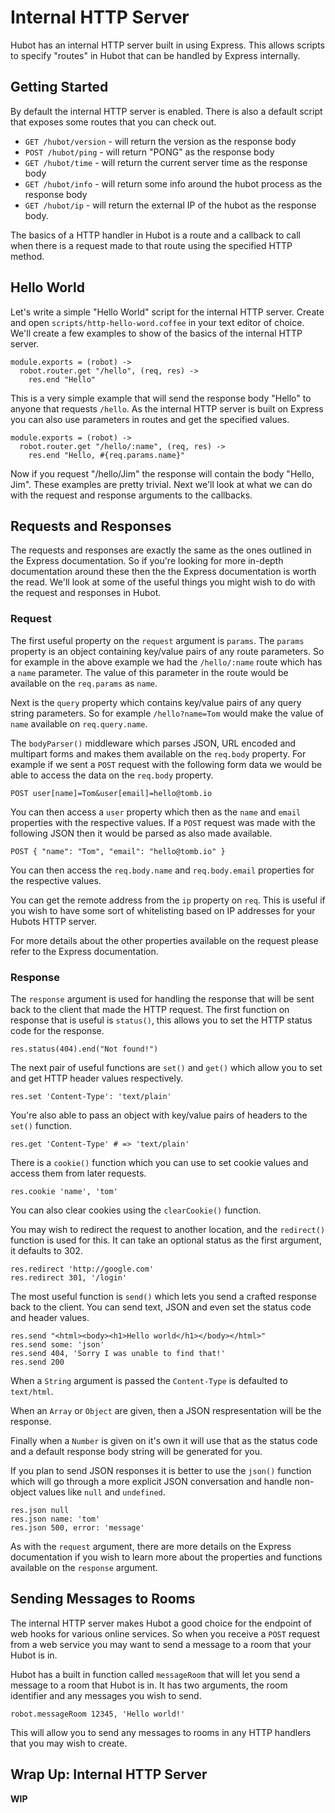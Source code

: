 # Internal HTTP Server

Hubot has an internal HTTP server built in using Express. This allows scripts to
specify "routes" in Hubot that can be handled by Express internally.

## Getting Started

By default the internal HTTP server is enabled. There is also a default script
that exposes some routes that you can check out.

  * `GET /hubot/version` - will return the version as the response body
  * `POST /hubot/ping` - will return "PONG" as the response body
  * `GET /hubot/time` - will return the current server time as the response body
  * `GET /hubot/info` - will return some info around the hubot process as the
    response body
  * `GET /hubot/ip` - will return the external IP of the hubot as the response
    body.

The basics of a HTTP handler in Hubot is a route and a callback to call when
there is a request made to that route using the specified HTTP method.

## Hello World

Let's write a simple "Hello World" script for the internal HTTP server. Create
and open `scripts/http-hello-word.coffee` in your text editor of choice. We'll
create a few examples to show of the basics of the internal HTTP server.

    module.exports = (robot) ->
      robot.router.get "/hello", (req, res) ->
        res.end "Hello"

This is a very simple example that will send the response body "Hello" to anyone
that requests `/hello`. As the internal HTTP server is built on Express you can
also use parameters in routes and get the specified values.

    module.exports = (robot) ->
      robot.router.get "/hello/:name", (req, res) ->
        res.end "Hello, #{req.params.name}"

Now if you request "/hello/Jim" the response will contain the body "Hello, Jim".
These examples are pretty trivial. Next we'll look at what we can do with the
request and response arguments to the callbacks.

## Requests and Responses

The requests and responses are exactly the same as the ones outlined in the
Express documentation. So if you're looking for more in-depth documentation
around these then the the Express documentation is worth the read. We'll look at
some of the useful things you might wish to do with the request and responses in
Hubot.

### Request

The first useful property on the `request` argument is `params`. The `params`
property is an object containing key/value pairs of any route parameters. So for
example in the above example we had the `/hello/:name` route which has a `name`
parameter. The value of this parameter in the route would be available on the
`req.params` as `name`.

Next is the `query` property which contains key/value pairs of any query string
parameters. So for example `/hello?name=Tom` would make the value of `name`
available on `req.query.name`.

The `bodyParser()` middleware which parses JSON, URL encoded and multipart forms
and makes them available on the `req.body` property. For example if we sent a
`POST` request with the following form data we would be able to access the data
on the `req.body` property.

    POST user[name]=Tom&user[email]=hello@tomb.io

You can then access a `user` property which then as the `name` and `email`
properties with the respective values. If a `POST` request was made with the
following JSON then it would be parsed as also made available.

    POST { "name": "Tom", "email": "hello@tomb.io" }

You can then access the `req.body.name` and `req.body.email` properties for the
respective values.

You can get the remote address from the `ip` property on `req`. This is useful
if you wish to have some sort of whitelisting based on IP addresses for your
Hubots HTTP server.

For more details about the other properties available on the request please
refer to the Express documentation.

### Response

The `response` argument is used for handling the response that will be sent back
to the client that made the HTTP request. The first function on response that is
useful is `status()`, this allows you to set the HTTP status code for the
response.

    res.status(404).end("Not found!")

The next pair of useful functions are `set()` and `get()` which allow you to set
and get HTTP header values respectively.

    res.set 'Content-Type': 'text/plain'

You're also able to pass an object with key/value pairs of headers to the
`set()` function.

    res.get 'Content-Type' # => 'text/plain'

There is a `cookie()` function which you can use to set cookie values and access
them from later requests.

    res.cookie 'name', 'tom'

You can also clear cookies using the `clearCookie()` function.

You may wish to redirect the request to another location, and the `redirect()`
function is used for this. It can take an optional status as the first
argument, it defaults to 302.

    res.redirect 'http://google.com'
    res.redirect 301, '/login'

The most useful function is `send()` which lets you send a crafted response back
to the client. You can send text, JSON and even set the status code and header
values.

    res.send "<html><body><h1>Hello world</h1></body></html>"
    res.send some: 'json'
    res.send 404, 'Sorry I was unable to find that!'
    res.send 200

When a `String` argument is passed the `Content-Type` is defaulted to
`text/html`.

When an `Array` or `Object` are given, then a JSON respresentation will be the
response.

Finally when a `Number` is given on it's own it will use that as the status code
and a default response body string will be generated for you.

If you plan to send JSON responses it is better to use the `json()` function
which will go through a more explicit JSON conversation and handle non-object
values like `null` and `undefined`.

    res.json null
    res.json name: 'tom'
    res.json 500, error: 'message'

As with the `request` argument, there are more details on the Express
documentation if you wish to learn more about the properties and functions
available on the `response` argument.

## Sending Messages to Rooms

The internal HTTP server makes Hubot a good choice for the endpoint of web hooks
for various online services. So when you receive a `POST` request from a web
service you may want to send a message to a room that your Hubot is in.

Hubot has a built in function called `messageRoom` that will let you send a
message to a room that Hubot is in. It has two arguments, the room identifier
and any messages you wish to send.

    robot.messageRoom 12345, 'Hello world!'

This will allow you to send any messages to rooms in any HTTP handlers that you
may wish to create.

## Wrap Up: Internal HTTP Server

**WIP**
